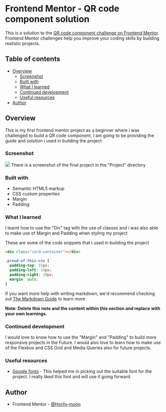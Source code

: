 # Frontend Mentor - QR code component solution

This is a solution to the [QR code component challenge on Frontend Mentor](https://www.frontendmentor.io/challenges/qr-code-component-iux_sIO_H). Frontend Mentor challenges help you improve your coding skills by building realistic projects. 

## Table of contents

- [Overview](#overview)
  - [Screenshot](#screenshot)
  - [Built with](#built-with)
  - [What I learned](#what-i-learned)
  - [Continued development](#continued-development)
  - [Useful resources](#useful-resources)
- [Author](#author)


## Overview
This is my first frontend mentor project as a beginner where i was challenged to build a QR code component, I am going to be providing the guide and solution i used in building the project

### Screenshot

![](Project./screenshot.jpg)
There is a screenshot of the final project in the "Project" directory





### Built with

- Semantic HTML5 markup
- CSS custom properties
- Margin
- Padding




### What I learned

I learnt how to use the "Div" tag with the use of classes and i was also able to make use of Margin and Padding when styling my project


These are some of the code snippets that i used in building the project

```html
<div class="card-container"></div>
```
```css
.proud-of-this-css {
  padding-top: 15px;
  padding-left: 10px;
  padding-right: 10px;
  margin: auto;
}
```


If you want more help with writing markdown, we'd recommend checking out [The Markdown Guide](https://www.markdownguide.org/) to learn more.

**Note: Delete this note and the content within this section and replace with your own learnings.**

### Continued development

I would love to know how to use the "Margin" and "Padding" to build more responsive projects in the Future.
I would also love to learn how to make use of the Flexbox and CSS Grid and Media Queries also for future projects.


### Useful resources

- [Google fonts](https://www.googlefonts.com) - This helped me in picking out the suitable font for the project. I really liked this font and will use it going forward.



## Author

- Frontend Mentor - [@Horlly-moon](https://www.frontendmentor.io/profile/Horlly-moon)



